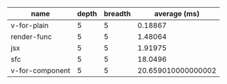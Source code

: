 | name            | depth | breadth | average (ms)       |
| --------------- | ----- | ------- | ------------------ |
| v-for-plain     | 5     | 5       | 0.18867            |
| render-func     | 5     | 5       | 1.48064            |
| jsx             | 5     | 5       | 1.91975            |
| sfc             | 5     | 5       | 18.0496            |
| v-for-component | 5     | 5       | 20.659010000000002 |